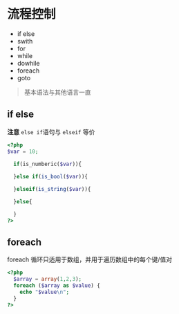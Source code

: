 # 流程控制

- if else
- swith
- for
- while
- dowhile
- foreach
- goto

> 基本语法与其他语言一直

## if else

**注意** `else if`语句与 `elseif` 等价

```php
<?php
$var = 10;

  if(is_numberic($var)){
    
  }else if(is_bool($var)){

  }elseif(is_string($var)){

  }else{

  }
?>
```

## foreach

foreach 循环只适用于数组，并用于遍历数组中的每个键/值对

```php
<?php
  $array = array(1,2,3);
  foreach ($array as $value) {
    echo "$value\n";
  }
?>
```
